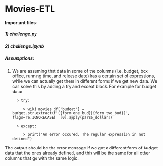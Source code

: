 # Movies-ETL
#### Important files:
##### 1) challenge.py
##### 2) challenge.ipynb

##### Assumptions:

1) We are assuming that data in some of the columns (i.e. budget, box office, running time, and release date) has a certain set of expressions, while we can actually get them in different forms if we get new data. We can solve this by adding a try and except block.  For example for budget data:

         > try:
    
            > wiki_movies_df['budget'] = budget.str.extract(f'({form_one_bud}|{form_two_bud})', flags=re.IGNORECASE)  [0].apply(parse_dollars)
        
         > except:
     
            > print("An error occured. The regular expression in not defined")
 
 The output should be the error message if we got a different form of budget data that the ones already defined, and this will be the same for all other columns that go with the same logic.
